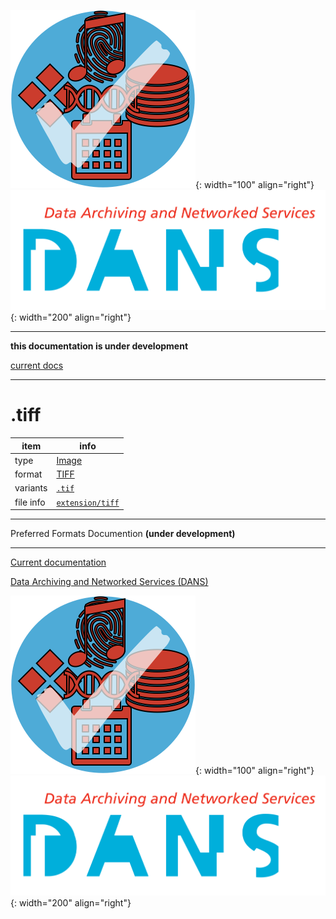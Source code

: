 ![img](../images/formats.png){: width="100" align="right"}
![img](../images/DANS.png){: width="200" align="right"}

---

**this documentation is under development**

[current docs]({{preferredFormats}})

---



# .tiff

item | info
--- | ---
type | [Image](../dataTypes/image.md)
format | [TIFF](../fileFormats/tiff.md)
variants | [`.tif`](../extensions/tif.md)
file info | [`extension/tiff`]({{fileinfo}}/tiff)




---

Preferred Formats Documention **(under development)**

---

[Current documentation]({{preferredFormats}})

[Data Archiving and Networked Services (DANS)]({{dans}})

![img](../images/formats.png){: width="100" align="right"}
![img](../images/DANS.png){: width="200" align="right"}
